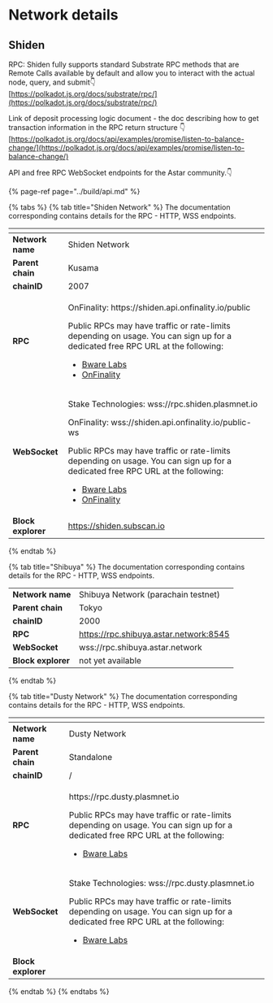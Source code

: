 # Network details

## Shiden

RPC: Shiden fully supports standard Substrate RPC methods that are Remote Calls available by default and allow you to interact with the actual node, query, and submit👇  
[https://polkadot.js.org/docs/substrate/rpc/](https://polkadot.js.org/docs/substrate/rpc/)

Link of deposit processing logic document - the doc describing how to get transaction information in the RPC return structure 👇  
[https://polkadot.js.org/docs/api/examples/promise/listen-to-balance-change/](https://polkadot.js.org/docs/api/examples/promise/listen-to-balance-change/)

API and free RPC WebSocket endpoints for the Astar community.👇

{% page-ref page="../build/api.md" %}

{% tabs %}
{% tab title="Shiden Network" %}
The documentation corresponding contains details for the RPC - HTTP, WSS endpoints. 

<table>
  <thead>
    <tr>
      <th style="text-align:left"></th>
      <th style="text-align:left"></th>
    </tr>
  </thead>
  <tbody>
    <tr>
      <td style="text-align:left"><b>Network name</b>
      </td>
      <td style="text-align:left">Shiden Network</td>
    </tr>
    <tr>
      <td style="text-align:left"><b>Parent chain</b>
      </td>
      <td style="text-align:left">Kusama</td>
    </tr>
    <tr>
      <td style="text-align:left"><b>chainID</b>
      </td>
      <td style="text-align:left">2007</td>
    </tr>
    <tr>
      <td style="text-align:left"><b>RPC</b>
      </td>
      <td style="text-align:left">
        <p>OnFinality: https://shiden.api.onfinality.io/public</p>
        <p></p>
        <p>Public RPCs may have traffic or rate-limits depending on usage. You can
          sign up for a dedicated free RPC URL at the following:</p>
        <ul>
          <li><a href="https://app.bwarelabs.com/">Bware Labs</a>
          </li>
          <li><a href="https://onfinality.io/">OnFinality</a>
          </li>
        </ul>
      </td>
    </tr>
    <tr>
      <td style="text-align:left"><b>WebSocket</b>
      </td>
      <td style="text-align:left">
        <p>Stake Technologies: wss://rpc.shiden.plasmnet.io</p>
        <p>OnFinality: wss://shiden.api.onfinality.io/public-ws</p>
        <p></p>
        <p>Public RPCs may have traffic or rate-limits depending on usage. You can
          sign up for a dedicated free RPC URL at the following:</p>
        <ul>
          <li><a href="https://app.bwarelabs.com/">Bware Labs</a>
          </li>
          <li><a href="https://onfinality.io/">OnFinality</a>
          </li>
        </ul>
      </td>
    </tr>
    <tr>
      <td style="text-align:left"><b>Block explorer</b>
      </td>
      <td style="text-align:left"><a href="https://shiden.subscan.io">https://shiden.subscan.io</a>
      </td>
    </tr>
  </tbody>
</table>
{% endtab %}

{% tab title="Shibuya" %}
The documentation corresponding contains details for the RPC - HTTP, WSS endpoints. 

|  |  |
| :--- | :--- |
| **Network name** | Shibuya Network \(parachain testnet\) |
| **Parent chain** | Tokyo |
| **chainID** | 2000 |
| **RPC** | https://rpc.shibuya.astar.network:8545 |
| **WebSocket** | wss://rpc.shibuya.astar.network |
| **Block explorer** | not  yet available |
{% endtab %}

{% tab title="Dusty Network" %}
The documentation corresponding contains details for the RPC - HTTP, WSS endpoints. 

<table>
  <thead>
    <tr>
      <th style="text-align:left"></th>
      <th style="text-align:left"></th>
    </tr>
  </thead>
  <tbody>
    <tr>
      <td style="text-align:left"><b>Network name</b>
      </td>
      <td style="text-align:left">Dusty Network</td>
    </tr>
    <tr>
      <td style="text-align:left"><b>Parent chain</b>
      </td>
      <td style="text-align:left">Standalone</td>
    </tr>
    <tr>
      <td style="text-align:left"><b>chainID</b>
      </td>
      <td style="text-align:left">/</td>
    </tr>
    <tr>
      <td style="text-align:left"><b>RPC</b>
      </td>
      <td style="text-align:left">
        <p>https://rpc.dusty.plasmnet.io</p>
        <p></p>
        <p>Public RPCs may have traffic or rate-limits depending on usage. You can
          sign up for a dedicated free RPC URL at the following:</p>
        <ul>
          <li><a href="https://app.bwarelabs.com/">Bware Labs</a>
          </li>
        </ul>
      </td>
    </tr>
    <tr>
      <td style="text-align:left"><b>WebSocket</b>
      </td>
      <td style="text-align:left">
        <p>Stake Technologies: wss://rpc.dusty.plasmnet.io</p>
        <p></p>
        <p>Public RPCs may have traffic or rate-limits depending on usage. You can
          sign up for a dedicated free RPC URL at the following:</p>
        <ul>
          <li><a href="https://app.bwarelabs.com/">Bware Labs</a>
          </li>
        </ul>
      </td>
    </tr>
    <tr>
      <td style="text-align:left"><b>Block explorer</b>
      </td>
      <td style="text-align:left"></td>
    </tr>
  </tbody>
</table>
{% endtab %}
{% endtabs %}







